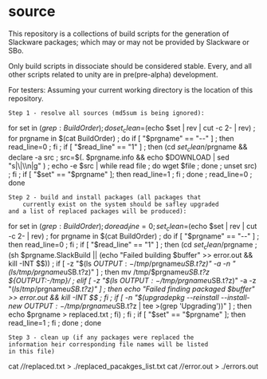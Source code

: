 source
======
This repository is a collections of build scripts for the generation of Slackware packages; which 
may or may not be provided by Slackware or SBo.

Only build scripts in dissociate should be considered stable.
Every, and all other scripts related to unity are in pre(pre-alpha) development.

For testers:
	Assuming your current working directory is the location of this repository.

	Step 1 - resolve all sources (md5sum is being ignored):

for set in $(grep : BuildOrder) ; do set_clean=$(echo $set | rev | cut -c 2- | rev) ; for prgname in $(cat BuildOrder) ; 
do if [ "$prgname" == "--" ] ; then read_line=0 ; fi ; if [ "$read_line" == "1" ] ; then (cd $set_clean/$prgname && declare -a src ; 
src=$(. $prgname.info && echo $DOWNLOAD | sed "s|\\\|\\\n|g" ) ; echo -e $src | while read file ; do wget $file ; done ; unset src) ; 
fi ; if [ "$set" == "$prgname" ]; then read_line=1 ; fi ; done ; read_line=0 ; done

	Step 2 - build and install packages (all packages that 
        currently exist on the system should be safley upgraded 
	and a list of replaced packages will be produced):

for set in $(grep : BuildOrder) ; do read_line=0 ; set_clean=$(echo $set | rev | cut -c 2- | rev) ; for prgname in $(cat BuildOrder) ; 
do if [ "$prgname" == "--" ] ; then read_line=0 ; fi ; if [ "$read_line" == "1" ] ; then (cd $set_clean/$prgname ;
(sh $prgname.SlackBuild || (echo "Failed building $buffer" >> error.out && kill -INT $$)) ; if [ -z "$(ls ${OUTPUT:-/tmp}/$prgname*uSB.t?z)" -a 
-n "$(ls /tmp/$prgname*uSB.t?z)" ] ; then mv /tmp/$prgname*uSB.t?z ${OUTPUT:-/tmp}/ ; elif [ -z "$(ls ${OUTPUT:-/tmp}/$prgname*uSB.t?z)" -a 
-z "$(ls /tmp/$prgname*uSB.t?z)" ] ; then echo "Failed finding packaged $buffer" >> error.out && kill -INT $$ ; fi ; if [ -n "$(upgradepkg --reinstall 
--install-new ${OUTPUT:-/tmp}/$prgname*uSB.t?z | tee >(grep 'Upgrading'))" ] ; then echo $prgname > replaced.txt ; fi) ; 
fi ; if [ "$set" == "$prgname" ]; then read_line=1 ; fi ; done ; done

	Step 3 - clean up (if any packages were replaced the 
	information heir corresponding file names will be listed 
	in this file)

cat */*/replaced.txt > ./replaced_pacakges_list.txt
cat */*/error.out > ./errors.out
